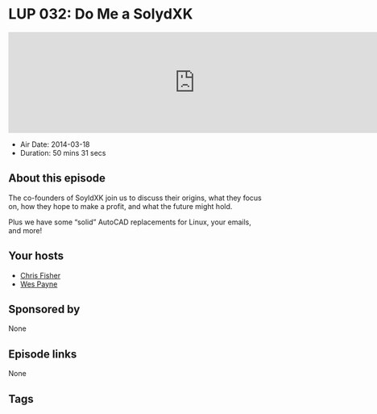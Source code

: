 # LUP 032: Do Me a SolydXK

<iframe src="https://player.fireside.fm/v2/RUkczH-V+xJmFHnpD?theme=dark" width="740" height="200" frameborder="0" scrolling="no"></iframe>

* Air Date: 2014-03-18
* Duration: 50 mins 31 secs

## About this episode

The co-founders of SoyldXK join us to discuss their origins, what they focus on, how they hope to make a profit, and what the future might hold. 

Plus we have some “solid” AutoCAD replacements for Linux, your emails, and more!

## Your hosts
* [Chris Fisher](https://linuxunplugged.com/hosts/chrislas)
* [Wes Payne](https://linuxunplugged.com/hosts/wes)

## Sponsored by

None



## Episode links

None



## Tags

